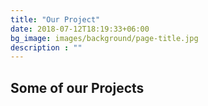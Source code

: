 ```yaml
---
title: "Our Project"
date: 2018-07-12T18:19:33+06:00
bg_image: images/background/page-title.jpg
description : ""
---
```


## Some of our Projects
